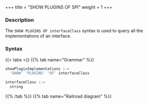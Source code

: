 +++
title = "SHOW PLUGINS OF SPI"
weight = 1
+++

### Description

The `SHOW PLUGINS OF interfaceClass` syntax is used to query all the implementations of an interface.

### Syntax

{{< tabs >}}
{{% tab name="Grammar" %}}
```sql
showPluginImplementations ::=
  'SHOW' 'PLUGINS' 'OF' interfaceClass

interfaceClass ::=
  string
```
{{% /tab %}}
{{% tab name="Railroad diagram" %}}
<iframe frameborder="0" name="diagram" id="diagram" width="100%" height="100%"></iframe>
{{% /tab %}}
{{< /tabs >}}

### Return Value Description

| Columns      | Description  |
|--------------|--------------|
| type         | type         |
| type_aliases | type aliases |
| description  | description  |

### Example

- Query all the implementations for `org.apache.shardingsphere.sharding.spi.ShardingAlgorithm` interface

```sql
SHOW PLUGINS OF 'org.apache.shardingsphere.sharding.spi.ShardingAlgorithm'
```

```sql
SHOW PLUGINS OF 'org.apache.shardingsphere.sharding.spi.ShardingAlgorithm';
+----------------+--------------+-------------+
| type           | type_aliases | description |
+----------------+--------------+-------------+
| MOD            |              |             |
| HASH_MOD       |              |             |
| VOLUME_RANGE   |              |             |
| BOUNDARY_RANGE |              |             |
| AUTO_INTERVAL  |              |             |
| INTERVAL       |              |             |
| CLASS_BASED    |              |             |
| INLINE         |              |             |
| COMPLEX_INLINE |              |             |
| HINT_INLINE    |              |             |
+----------------+--------------+-------------+
10 rows in set (0.52 sec)
```

### Supplement

For some commonly used interface implementations, ShardingSphere provides syntax sugar functions to simplify operations.

The currently provided syntax sugar are as follows:

- Show implementations of `org.apache.shardingsphere.sharding.spi.ShardingAlgorithm`: [SHOW SHARDING ALGORITHM PLUGINS](/en/user-manual/shardingsphere-proxy/distsql/syntax/ral/plugin/show-sharding-algorithm-plugins/)
- Show implementations of  `org.apache.shardingsphere.infra.algorithm.loadbalancer.core.LoadBalanceAlgorithm`: [SHOW LOAD BALANCE ALGORITHM PLUGINS](/en/user-manual/shardingsphere-proxy/distsql/syntax/ral/plugin/show-load-balance-algorithm-plugins/)
- Show implementations of  `org.apache.shardingsphere.encrypt.spi.EncryptAlgorithm`: [SHOW ENCRYPT ALGORITHM PLUGINS](/en/user-manual/shardingsphere-proxy/distsql/syntax/ral/plugin/show-encrypt-algorithm-plugins/)
- Show implementations of  `org.apache.shardingsphere.mask.spi.MaskAlgorithm`: [SHOW MASK ALGORITHM PLUGINS](/en/user-manual/shardingsphere-proxy/distsql/syntax/ral/plugin/show-mask-algorithm-plugins/)
- Show implementations of  `org.apache.shardingsphere.shadow.spi.ShadowAlgorithm`: [SHOW SHADOW ALGORITHM PLUGINS](/en/user-manual/shardingsphere-proxy/distsql/syntax/ral/plugin/show-shadow-algorithm-plugins/)
- Show implementations of  `org.apache.shardingsphere.keygen.core.algorithm.KeyGenerateAlgorithm`: [SHOW KEY GENERATE ALGORITHM PLUGINS](/en/user-manual/shardingsphere-proxy/distsql/syntax/ral/plugin/show-key-generate-algorithm-plugins/)

### Reserved word

`SHOW`, `PLUGINS`, `OF`

### Related links

- [Reserved word](/en/user-manual/shardingsphere-proxy/distsql/syntax/reserved-word/)
